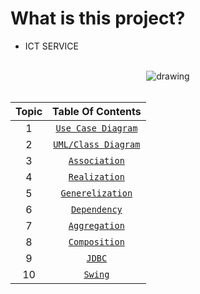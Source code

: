 <div align="center">

<img src=""/>

</div>
      
# What is this project?

- ICT SERVICE 

<br/>

<div align="center">

<img src="" alt="drawing"/>

</div>

<br/>
    
<div align="center">
      
| Topic | Table Of Contents |
|:-----:| :-----: |
| 1 | [`Use Case Diagram`](#) |
| 2 | [`UML/Class Diagram`](#) |
| 3 | [`Association`](#) |
| 4 | [`Realization`](#) |
| 5 | [`Generelization`](#) |
| 6 | [`Dependency`](#) |
| 7 | [`Aggregation`](#) |
| 8 | [`Composition`](#) |
| 9 | [`JDBC`](#) |
| 10 | [`Swing`](#) |

</div>
      

